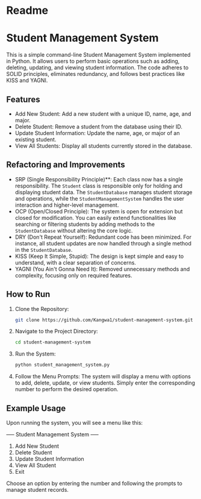 # Readme
# Student Management System

This is a simple command-line Student Management System implemented in Python. It allows users to perform basic operations such as adding, deleting, updating, and viewing student information. The code adheres to SOLID principles, eliminates redundancy, and follows best practices like KISS and YAGNI.

## Features

- Add New Student: Add a new student with a unique ID, name, age, and major.
- Delete Student: Remove a student from the database using their ID.
- Update Student Information: Update the name, age, or major of an existing student.
- View All Students: Display all students currently stored in the database.

## Refactoring and Improvements

- SRP (Single Responsibility Principle)**: Each class now has a single responsibility. The `Student` class is responsible only for holding and displaying student data. The `StudentDatabase` manages student storage and operations, while the `StudentManagementSystem` handles the user interaction and higher-level management.
- OCP (Open/Closed Principle): The system is open for extension but closed for modification. You can easily extend functionalities like searching or filtering students by adding methods to the `StudentDatabase` without altering the core logic.
- DRY (Don't Repeat Yourself): Redundant code has been minimized. For instance, all student updates are now handled through a single method in the `StudentDatabase`.
- KISS (Keep It Simple, Stupid): The design is kept simple and easy to understand, with a clear separation of concerns.
- YAGNI (You Ain't Gonna Need It): Removed unnecessary methods and complexity, focusing only on required features.

## How to Run

1. Clone the Repository:
    ```bash
    git clone https://github.com/Kangwa1/student-management-system.git
    ```
2. Navigate to the Project Directory:
    ```bash
    cd student-management-system
    ```
3. Run the System:
    ```bash
    python student_management_system.py
    ```
4. Follow the Menu Prompts: The system will display a menu with options to add, delete, update, or view students. Simply enter the corresponding number to perform the desired operation.

## Example Usage

Upon running the system, you will see a menu like this:

––– Student Management System –––
1. Add New Student
2. Delete Student
3. Update Student Information
4. View All Student
5. Exit


Choose an option by entering the number and following the prompts to manage student records.
